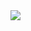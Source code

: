 <img src="https://static.wikia.nocookie.net/regretevator/images/7/70/Unpleasant_title.png/revision/latest/scale-to-width-down/1000?cb=20250513034359" style="margin:auto;">
